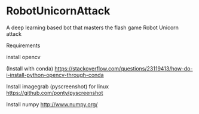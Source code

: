 # RobotUnicornAttack
A deep learning based bot that masters the flash game Robot Unicorn attack


Requirements

install opencv

(Install with conda) https://stackoverflow.com/questions/23119413/how-do-i-install-python-opencv-through-conda

Install imagegrab (pyscreenshot) for linux https://github.com/ponty/pyscreenshot

Install numpy http://www.numpy.org/
